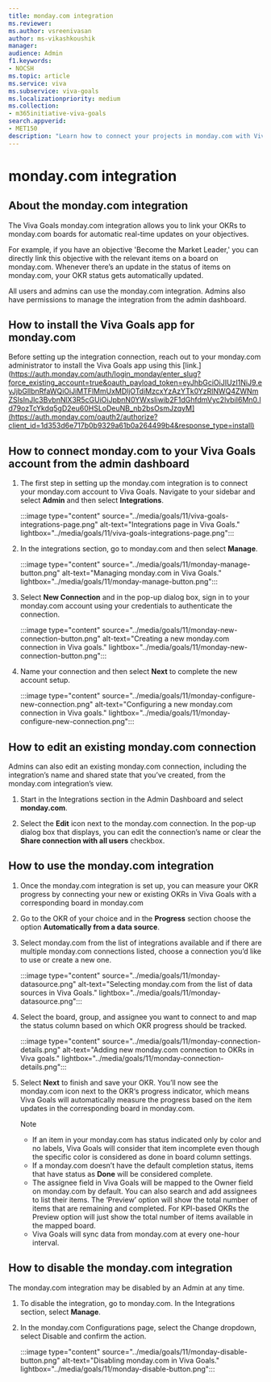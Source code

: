 ```yaml
---
title: monday.com integration
ms.reviewer: 
ms.author: vsreenivasan
author: ms-vikashkoushik
manager: 
audience: Admin
f1.keywords:
- NOCSH
ms.topic: article
ms.service: viva
ms.subservice: viva-goals
ms.localizationpriority: medium
ms.collection:  
- m365initiative-viva-goals  
search.appverid:
- MET150
description: "Learn how to connect your projects in monday.com with Viva Goals."
---
```


# monday.com integration

## About the monday.com integration

The Viva Goals monday.com integration allows you to link your OKRs to monday.com boards for automatic real-time updates on your objectives. 

For example, if you have an objective 'Become the Market Leader,' you can directly link this objective with the relevant items on a board on monday.com. Whenever there’s an update in the status of items on monday.com, your OKR status gets automatically updated. 

All users and admins can use the monday.com integration. Admins also have permissions to manage the integration from the admin dashboard. 

## How to install the Viva Goals app for monday.com

Before setting up the integration connection, reach out to your monday.com administrator to install the Viva Goals app using this [link.](https://auth.monday.com/auth/login_monday/enter_slug?force_existing_account=true&oauth_payload_token=eyJhbGciOiJIUzI1NiJ9.eyJjbGllbnRfaWQiOiJiMTFlMmUxMDljOTdiMzcxYzAzYTk0YzRlNWQ4ZWNmZSIsInJlc3BvbnNlX3R5cGUiOiJpbnN0YWxsIiwib2F1dGhfdmVyc2lvbiI6Mn0.ld79ozTcYkdq5gD2eu60HSLoDeuNB_nb2bsOsmJzqyM](https://auth.monday.com/oauth2/authorize?client_id=1d353d6e717b0b9329a61b0a264499b4&response_type=install) 

## How to connect monday.com to your Viva Goals account from the admin dashboard

1. The first step in setting up the monday.com integration is to connect your monday.com account to Viva Goals. Navigate to your sidebar and select **Admin** and then select **Integrations**.

    :::image type="content" source="../media/goals/11/viva-goals-integrations-page.png" alt-text="Integrations page in Viva Goals." lightbox="../media/goals/11/viva-goals-integrations-page.png":::

2. In the integrations section, go to monday.com and then select **Manage**. 

    :::image type="content" source="../media/goals/11/monday-manage-button.png" alt-text="Managing monday.com in Viva Goals." lightbox="../media/goals/11/monday-manage-button.png":::

3. Select **New Connection** and in the pop-up dialog box, sign in to your monday.com account using your credentials to authenticate the connection. 

    :::image type="content" source="../media/goals/11/monday-new-connection-button.png" alt-text="Creating a new monday.com connection in Viva goals." lightbox="../media/goals/11/monday-new-connection-button.png":::

4. Name your connection and then select **Next** to complete the new account setup.

    :::image type="content" source="../media/goals/11/monday-configure-new-connection.png" alt-text="Configuring a new monday.com connection in Viva goals." lightbox="../media/goals/11/monday-configure-new-connection.png":::

## How to edit an existing monday.com connection

Admins can also edit an existing monday.com connection, including the integration’s name and shared state that you’ve created, from the monday.com integration’s view. 

1. Start in the Integrations section in the Admin Dashboard and select **monday.com**. 

2. Select the **Edit** icon next to the monday.com connection. In the pop-up dialog box that displays, you can edit the connection’s name or clear the **Share connection with all users** checkbox. 

## How to use the monday.com integration

1. Once the monday.com integration is set up, you can measure your OKR progress by connecting your new or existing OKRs in Viva Goals with a corresponding board in monday.com

2. Go to the OKR of your choice and in the **Progress** section choose the option **Automatically from a data source**. 

3. Select monday.com from the list of integrations available and if there are multiple monday.com connections listed, choose a connection you’d like to use or create a new one. 

    :::image type="content" source="../media/goals/11/monday-datasource.png" alt-text="Selecting monday.com from the list of data sources in Viva Goals." lightbox="../media/goals/11/monday-datasource.png":::

4. Select the board, group, and assignee you want to connect to and map the status column based on which OKR progress should be tracked. 

    :::image type="content" source="../media/goals/11/monday-connection-details.png" alt-text="Adding new monday.com connection to OKRs in Viva goals." lightbox="../media/goals/11/monday-connection-details.png":::

5. Select **Next** to finish and save your OKR. You’ll now see the monday.com icon next to the OKR‘s progress indicator, which means Viva Goals will automatically measure the progress based on the item updates in the corresponding board in monday.com. 

    > [!NOTE]
    >
    > - If an item in your monday.com has status indicated only by color and no labels, Viva Goals will consider that item incomplete even though the specific color is considered as done in board column settings.
    > - If a monday.com doesn’t have the default completion status, items that have status as **Done** will be considered complete.
    > - The assignee field in Viva Goals will be mapped to the Owner field on monday.com by default. You can also search and add assignees to list their items. The ‘Preview’ option will show the total number of items that are remaining and completed. For KPI-based OKRs the Preview option will just show the total number of items available in the mapped board.
    > - Viva Goals will sync data from monday.com at every one-hour interval. 

## How to disable the monday.com integration

The monday.com integration may be disabled by an Admin at any time. 

1. To disable the integration, go to monday.com. In the Integrations section, select **Manage**. 

2. In the monday.com Configurations page, select the Change dropdown, select Disable and confirm the action. 

    :::image type="content" source="../media/goals/11/monday-disable-button.png" alt-text="Disabling monday.com in Viva Goals." lightbox="../media/goals/11/monday-disable-button.png":::


